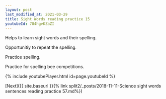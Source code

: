 ```yaml
---
layout: post
last_modified_at: 2021-03-29
title: Sight Words reading practice 15
youtubeId: 784hgvKZaZI
---
```

 
 
Helps to learn sight words and their spelling.

Opportunitiy to repeat the spelling. 

Practice spelling. 
 
Practice for spelling bee competitions. 
 
{% include youtubePlayer.html id=page.youtubeId %}
 
 

[Next]({{ site.baseurl }}{% link  split2/_posts/2018-11-11-Science sight words sentences reading practice 57.md%})
 
